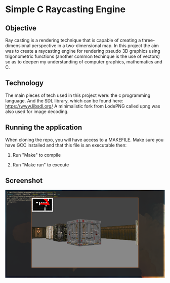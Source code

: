 # Simple C Raycasting Engine

## Objective

Ray casting is a rendering technique that is capable of creating a three-dimensional perspective in a two-dimensional map. In this project the aim was to create a raycasting engine for rendering pseudo 3D graphics using trigonometric functions (another common techinque is the use of vectors) so as to deepen my understanding of computer graphics, mathematics and C. 

## Technology 

The main pieces of tech used in this project were: the c programming language. And the SDL library, which can be found here: https://www.libsdl.org/
A minimalistic fork from LodePNG called upng was also used for image decoding.

## Running the application

When cloning the repo, you will have access to a MAKEFILE. Make sure you have GCC installed and that this file is an executable then:

1. Run "Make" to compile

2. Run "Make run" to execute

## Screenshot

  ![Code in action](/readme/raycasting_doom.png)
